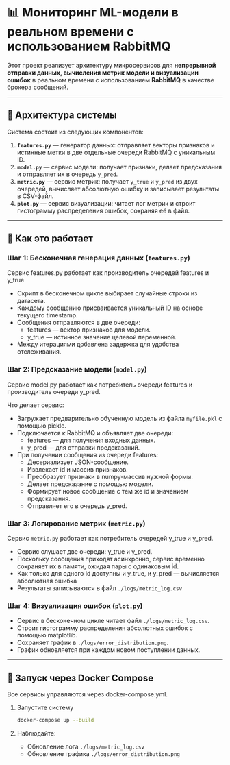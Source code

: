 # 📊 Мониторинг ML-модели в реальном времени с использованием RabbitMQ

Этот проект реализует архитектуру микросервисов для **непрерывной отправки данных, вычисления метрик модели и визуализации ошибок** в реальном времени с использованием **RabbitMQ** в качестве брокера сообщений.

---

## 🧩 Архитектура системы

Система состоит из следующих компонентов:

1. **`features.py`** — генератор данных: отправляет векторы признаков и истинные метки в две отдельные очереди RabbitMQ с уникальным ID.
2. **`model.py`** — сервис модели: получает признаки, делает предсказания и отправляет их в очередь `y_pred`.
3. **`metric.py`** — сервис метрик: получает `y_true` и `y_pred` из двух очередей, вычисляет абсолютную ошибку и записывает результаты в CSV-файл.
4. **`plot.py`** — сервис визуализации: читает лог метрик и строит гистограмму распределения ошибок, сохраняя её в файл.

---

## 🚀 Как это работает

### Шаг 1: Бесконечная генерация данных (`features.py`)
Сервис features.py работает как производитель очередей features и y_true

- Скрипт в бесконечном цикле выбирает случайные строки из датасета.
- Каждому сообщению присваивается уникальный ID на основе текущего timestamp.
- Сообщения отправляются в две очереди:
  - features — вектор признаков для модели.
  - y_true — истинное значение целевой переменной.
- Между итерациями добавлена задержка для удобства отслеживания.

### Шаг 2: Предсказание модели (`model.py`)
Сервис model.py работает как потребитель очереди features и производитель очереди y_pred.

Что делает сервис:
- Загружает предварительно обученную модель из файла `myfile.pkl` с помощью pickle.
- Подключается к RabbitMQ и объявляет две очереди:
  - features — для получения входных данных.
  - y_pred — для отправки предсказаний.
- При получении сообщения из очереди features:
  - Десериализует JSON-сообщение.
  - Извлекает id и массив признаков.
  - Преобразует признаки в numpy-массив нужной формы.
  - Делает предсказание с помощью модели.
  - Формирует новое сообщение с тем же id и значением предсказания.
  - Отправляет его в очередь y_pred.

### Шаг 3: Логирование метрик (`metric.py`)
Сервис `metric.py` работает как потребитель очередей y_true и y_pred.

- Сервис слушает две очереди: y_true и y_pred.
- Поскольку сообщения приходят асинхронно, сервис временно сохраняет их в памяти, ожидая пары с одинаковым id.
- Как только для одного id доступны и y_true, и y_pred — вычисляется абсолютная ошибка
- Результаты записываются в файл `./logs/metric_log.csv`

### Шаг 4: Визуализация ошибок (`plot.py`)

- Сервис в бесконечном цикле читает файл `./logs/metric_log.csv`.
- Строит гистограмму распределения абсолютных ошибок с помощью matplotlib.
- Сохраняет график в `./logs/error_distribution.png`.
- График обновляется при каждом новом поступлении данных.

---

## 🐳 Запуск через Docker Compose
Все сервисы управляются через docker-compose.yml.

1. Запустите систему
   ```bash
   docker-compose up --build
   ```

2. Наблюдайте:
   - Обновление лога `./logs/metric_log.csv`
   - Обновление графика `./logs/error_distribution.png`
